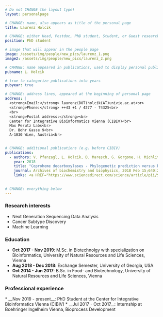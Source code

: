 ```yaml
---
# Do not CHANGE the layout type!
layout: personalpage

# CHANGE: name, also appears as title of the personal page
title: Laurenz Holcik

# CHANGE: either Head, Postdoc, PhD student, Student, or Guest researcher
position: PhD student

# image that will appear in the people page
image: /assets/img/people/new_pics/laurenz_1.png
image2: /assets/img/people/new_pics/laurenz_2.png

# CHANGE: name appeared in publications, used to display personal publications
pubname: L. Holcik

# true to categorize publications into years
pubyear: true

# CHANGE: address lines, appeared at the beginning of personal page
address: |
  <strong>Email:</strong> laurenz(DOT)holcik(AT)univie.ac.at<br>
  <strong>Phone:</strong> ++43 +1 / 4277 - 74325<br>
  <br>
  <strong>Postal address:</strong><br>
  Center for Integrative Bioinformatics Vienna (CIBIV)<br>
  Max Perutz Labs<br>
  Dr. Bohr Gasse 9<br>
  A-1030 Wien, Austria<br>
  

# CHANGE: additional publications (e.g. before CIBIV)
publications:
  - authors: V. Pfanzagl, L. Holcik, D. Maresch, G. Gorgone, H. Michlits, and P. Furtmüller
    year: 2018
    title: "Coproheme decarboxylases - Phylogenetic prediction versus biochemical experiments."
    journal: Archives of biochemistry and biophysics, 2018 Feb 15;640:27-36
    links: <a HREF="https://www.sciencedirect.com/science/article/pii/S0003986117308238?via%3Dihub">(DOI:10.1016/j.abb.2018.01.005)</a>
  
  
# CHANGE: everything below
---
```

### Research interests
<div class="hline"></div>

* Next Generation Sequencing Data Analysis
* Cancer Subtype Discovery
* Machine Learning

### Education
<div class="hline"></div>

* __Oct 2017 - Nov 2019__: M.Sc. in Biotechnolgy with specialization on Bioinformatics, University of Natural Resources and Life Sciences, Vienna
* __Aug 2018 - Dec 2018__: Exchange Semester, University of Georgia, USA
* __Oct 2014 - Jun 2017__: B.Sc. in Food- and Biotechnology, University of Natural Resources and Life Sciences, Vienna

### Professional experience
<div class="hline"></div>
* __Nov 2019 - present__: PhD Student at the Center for Integrative Bioinformatics Vienna (CIBIV)
* __Jul 2017 - Oct 2017__: Internship at Boehringer Ingelheim Vienna, Bioprocess Development


